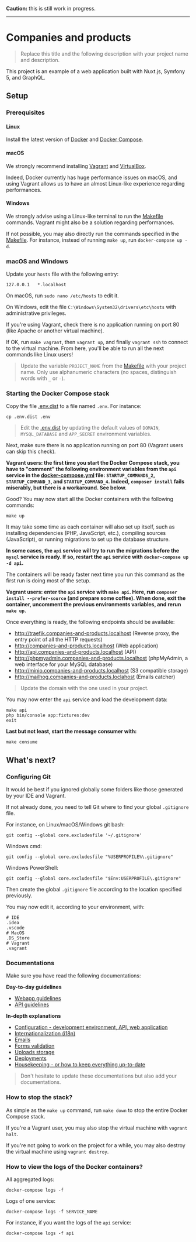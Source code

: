 **Caution:** this is still work in progress.

---

# Companies and products

> Replace this title and the following description with your project name and description.

This project is an example of a web application built with Nuxt.js, Symfony 5, and GraphQL.

## Setup

### Prerequisites

#### Linux

Install the latest version of [Docker](https://docs.docker.com/install/) and 
[Docker Compose](https://docs.docker.com/compose/install/).

#### macOS

We strongly recommend installing [Vagrant](https://www.vagrantup.com/) and 
[VirtualBox](https://www.virtualbox.org/).

Indeed, Docker currently has huge performance issues on macOS, and using Vagrant allows us to have an almost 
Linux-like experience regarding performances.

#### Windows

We strongly advise using a Linux-like terminal to run the [Makefile](Makefile) commands. 
Vagrant might also be a solution regarding performances.

If not possible, you may also directly run the commands specified in the [Makefile](Makefile). 
For instance, instead of running `make up`, run `docker-compose up -d`.

### macOS and Windows

Update your `hosts` file with the following entry:

```
127.0.0.1   *.localhost
```

On macOS, run `sudo nano /etc/hosts` to edit it.

On Windows, edit the file `C:\Windows\System32\drivers\etc\hosts` with administrative privileges.

If you're using Vagrant, check there is no application running on port 80 (like Apache or another virtual machine).

If OK, run `make vagrant`, then `vagrant up`, and finally `vagrant ssh` to connect to the virtual machine. 
From here, you'll be able to run all the next commands like Linux users!

> Update the variable `PROJECT_NAME` from the [Makefile](Makefile) with your project name.
> Only use alphanumeric characters (no spaces, distinguish words with `_` or `-`).

### Starting the Docker Compose stack

Copy the file [.env.dist](.env.dist) to a file named `.env`. For instance:

```
cp .env.dist .env
```

> Edit the [.env.dist](.env.dist) by updating the default values of `DOMAIN`, `MYSQL_DATABASE` and `APP_SECRET`
> environment variables.

Next, make sure there is no application running on port 80 (Vagrant users can skip this check).

**Vagrant users: the first time you start the Docker Compose stack, you have to "comment" the following 
environment variables from the `api` service in the [docker-compose.yml](docker-compose.yml) file: 
`STARTUP_COMMANDS_2`, `STARTUP_COMMAND_3`, and `STARTUP_COMMAND_4`. Indeed, `composer install` fails miserably, 
but there is a workaround. See below.**

Good? You may now start all the Docker containers with the following commands:

```
make up
```

It may take some time as each container will also set up itself, such as installing dependencies (PHP, JavaScript, etc.), 
compiling sources (JavaScript), or running migrations to set up the database structure.

**In some cases, the `api` service will try to run the migrations before the `mysql` service is ready. If so, restart
the `api` service with `docker-compose up -d api`.**

The containers will be ready faster next time you run this command as the first run is doing most of the setup.

**Vagrant users: enter the `api` service with `make api`. Here, run `composer install --prefer-source` 
(and prepare some coffee). When done, exit the container, uncomment the previous environments variables,
and rerun `make up`.**

Once everything is ready, the following endpoints should be available:

* http://traefik.companies-and-products.localhost (Reverse proxy, the entry point of all the HTTP requests)
* http://companies-and-products.localhost (Web application)
* http://api.companies-and-products.localhost (API)
* http://phpmyadmin.companies-and-products.localhost (phpMyAdmin, a web interface for your MySQL database)
* http://minio.companies-and-products.localhost (S3 compatible storage)
* http://mailhog.companies-and-products.loclahost (Emails catcher)

> Update the domain with the one used in your project.

You may now enter the `api` service and load the development data:

```
make api
php bin/console app:fixtures:dev
exit
```

**Last but not least, start the message consumer with:**
 
```
make consume
```

## What's next?

### Configuring Git

It would be best if you ignored globally some folders like those generated by your IDE and Vagrant.

If not already done, you need to tell Git where to find your global `.gitignore` file.

For instance, on Linux/macOS/Windows git bash:

```
git config --global core.excludesfile '~/.gitignore'
```

Windows cmd:

```
git config --global core.excludesfile "%USERPROFILE%\.gitignore"
```

Windows PowerShell:

```
git config --global core.excludesfile "$Env:USERPROFILE\.gitignore"
```

Then create the global `.gitignore` file according to the location specified previously.

You may now edit it, according to your environment, with:

```
# IDE
.idea
.vscode
# MacOS
.DS_Store
# Vagrant
.vagrant
```

### Documentations

Make sure you have read the following documentations:

**Day-to-day guidelines**

* [Webapp guidelines](src/webapp/README.md)
* [API guidelines](src/api/README.md)

**In-depth explanations**

* [Configuration - development environment, API, web application](documentation/configuration.md)
* [Internationalization (i18n)](documentation/i18n.md)
* [Emails](documentation/emails.md)
* [Forms validation](documentation/forms_validation.md)
* [Uploads storage](documentation/uploads_storage.md)
* [Deployments](deployments/README.md)
* [Housekeeping - or how to keep everything up-to-date](documentation/housekeeping.md)

> Don't hesitate to update these documentations but also add your documentations.

### How to stop the stack?

As simple as the `make up` command, run `make down` to stop the entire Docker Compose stack.

If you're a Vagrant user, you may also stop the virtual machine with `vagrant halt`.

If you're not going to work on the project for a while, you may also destroy 
the virtual machine using `vagrant destroy`.

### How to view the logs of the Docker containers?

All aggregated logs:

```
docker-compose logs -f
```

Logs of one service:

```
docker-compose logs -f SERVICE_NAME
```

For instance, if you want the logs of the `api` service:

```
docker-compose logs -f api
```
